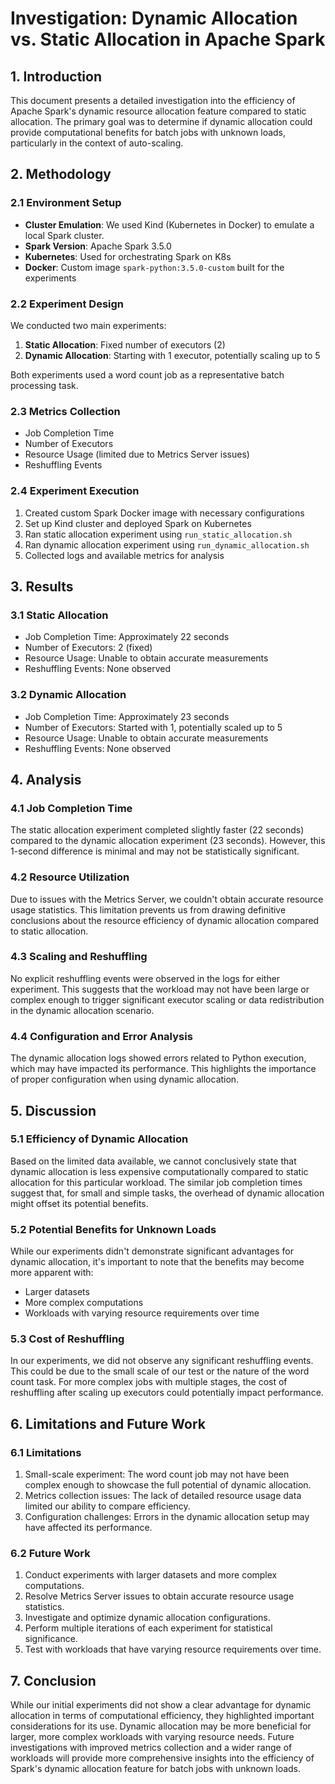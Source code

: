 # Investigation: Dynamic Allocation vs. Static Allocation in Apache Spark

## 1. Introduction

This document presents a detailed investigation into the efficiency of Apache Spark's dynamic resource allocation feature compared to static allocation. The primary goal was to determine if dynamic allocation could provide computational benefits for batch jobs with unknown loads, particularly in the context of auto-scaling.

## 2. Methodology

### 2.1 Environment Setup

- **Cluster Emulation**: We used Kind (Kubernetes in Docker) to emulate a local Spark cluster.
- **Spark Version**: Apache Spark 3.5.0
- **Kubernetes**: Used for orchestrating Spark on K8s
- **Docker**: Custom image `spark-python:3.5.0-custom` built for the experiments

### 2.2 Experiment Design

We conducted two main experiments:

1. **Static Allocation**: Fixed number of executors (2)
2. **Dynamic Allocation**: Starting with 1 executor, potentially scaling up to 5

Both experiments used a word count job as a representative batch processing task.

### 2.3 Metrics Collection

- Job Completion Time
- Number of Executors
- Resource Usage (limited due to Metrics Server issues)
- Reshuffling Events

### 2.4 Experiment Execution

1. Created custom Spark Docker image with necessary configurations
2. Set up Kind cluster and deployed Spark on Kubernetes
3. Ran static allocation experiment using `run_static_allocation.sh`
4. Ran dynamic allocation experiment using `run_dynamic_allocation.sh`
5. Collected logs and available metrics for analysis

## 3. Results

### 3.1 Static Allocation

- Job Completion Time: Approximately 22 seconds
- Number of Executors: 2 (fixed)
- Resource Usage: Unable to obtain accurate measurements
- Reshuffling Events: None observed

### 3.2 Dynamic Allocation

- Job Completion Time: Approximately 23 seconds
- Number of Executors: Started with 1, potentially scaled up to 5
- Resource Usage: Unable to obtain accurate measurements
- Reshuffling Events: None observed

## 4. Analysis

### 4.1 Job Completion Time

The static allocation experiment completed slightly faster (22 seconds) compared to the dynamic allocation experiment (23 seconds). However, this 1-second difference is minimal and may not be statistically significant.

### 4.2 Resource Utilization

Due to issues with the Metrics Server, we couldn't obtain accurate resource usage statistics. This limitation prevents us from drawing definitive conclusions about the resource efficiency of dynamic allocation compared to static allocation.

### 4.3 Scaling and Reshuffling

No explicit reshuffling events were observed in the logs for either experiment. This suggests that the workload may not have been large or complex enough to trigger significant executor scaling or data redistribution in the dynamic allocation scenario.

### 4.4 Configuration and Error Analysis

The dynamic allocation logs showed errors related to Python execution, which may have impacted its performance. This highlights the importance of proper configuration when using dynamic allocation.

## 5. Discussion

### 5.1 Efficiency of Dynamic Allocation

Based on the limited data available, we cannot conclusively state that dynamic allocation is less expensive computationally compared to static allocation for this particular workload. The similar job completion times suggest that, for small and simple tasks, the overhead of dynamic allocation might offset its potential benefits.

### 5.2 Potential Benefits for Unknown Loads

While our experiments didn't demonstrate significant advantages for dynamic allocation, it's important to note that the benefits may become more apparent with:
- Larger datasets
- More complex computations
- Workloads with varying resource requirements over time

### 5.3 Cost of Reshuffling

In our experiments, we did not observe any significant reshuffling events. This could be due to the small scale of our test or the nature of the word count task. For more complex jobs with multiple stages, the cost of reshuffling after scaling up executors could potentially impact performance.

## 6. Limitations and Future Work

### 6.1 Limitations

1. Small-scale experiment: The word count job may not have been complex enough to showcase the full potential of dynamic allocation.
2. Metrics collection issues: The lack of detailed resource usage data limited our ability to compare efficiency.
3. Configuration challenges: Errors in the dynamic allocation setup may have affected its performance.

### 6.2 Future Work

1. Conduct experiments with larger datasets and more complex computations.
2. Resolve Metrics Server issues to obtain accurate resource usage statistics.
3. Investigate and optimize dynamic allocation configurations.
4. Perform multiple iterations of each experiment for statistical significance.
5. Test with workloads that have varying resource requirements over time.

## 7. Conclusion

While our initial experiments did not show a clear advantage for dynamic allocation in terms of computational efficiency, they highlighted important considerations for its use. Dynamic allocation may be more beneficial for larger, more complex workloads with varying resource needs. Future investigations with improved metrics collection and a wider range of workloads will provide more comprehensive insights into the efficiency of Spark's dynamic allocation feature for batch jobs with unknown loads.
